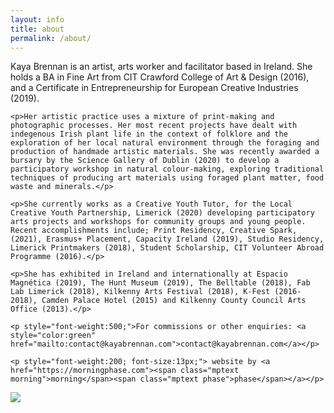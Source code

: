 ```yaml
---
layout: info
title: about
permalink: /about/
---  		
```


<div id="text">
    <p>Kaya Brennan is an artist, arts worker and facilitator based in Ireland. She holds a BA in Fine Art from CIT Crawford College of Art & Design (2016), and a Certificate in Entrepreneurship for European Creative Industries (2019).</p>

    <p>Her artistic practice uses a mixture of print-making and photographic processes. Her most recent projects have dealt with indegenous Irish plant life in the context of folklore and the exploration of her local natural environment through the foraging and production of handmade artistic materials. She was recently awarded a bursary by the Science Gallery of Dublin (2020) to develop a participatory workshop in natural colour-making, exploring traditional techniques of producing art materials using foraged plant matter, food waste and minerals.</p>
 
    <p>She currently works as a Creative Youth Tutor, for the Local Creative Youth Partnership, Limerick (2020) developing participatory arts projects and workshops for community groups and young people. Recent accomplishments include; Print Residency, Creative Spark, (2021), Erasmus+ Placement, Capacity Ireland (2019), Studio Residency, Limerick Printmakers (2018), Student Scholarship, CIT Volunteer Abroad Programme (2016).</p>

    <p>She has exhibited in Ireland and internationally at Espacio Magnética (2019), The Hunt Museum (2019), The Belltable (2018), Fab Lab Limerick (2018), Kilkenny Arts Festival (2018), K-Fest (2016-2018), Camden Palace Hotel (2015) and Kilkenny County Council Arts Office (2013).</p>

	<p style="font-weight:500;">For commissions or other enquiries: <a style="color:green" href="mailto:contact@kayabrennan.com">contact@kayabrennan.com</a></p>
	
	<p style="font-weight:200; font-size:13px;"> website by <a href="https://morningphase.com"><span class="mptext morning">morning</span><span class="mptext phase">phase</span></a></p>
	
</div>

<section id="photos">  
    <img src="{{ site.baseurl }}/images/about/me.jpg"/>
</section>



